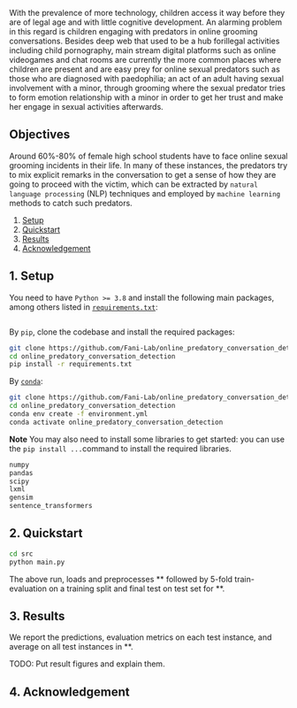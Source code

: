 
With the prevalence of more technology, children access it way before they are of legal age and with little cognitive development. An alarming problem in this regard is children engaging with predators in online grooming conversations. Besides deep web that used to be a hub forillegal activities including child pornography, main stream digital platforms such as online videogames and chat rooms are currently the more common places where children are present and are easy prey for online sexual predators such as those who are diagnosed with paedophilia; an act of an adult having sexual involvement with a minor, through grooming where the sexual predator tries to form emotion relationship with a minor in order to get her trust and make her engage in sexual activities afterwards. 

## Objectives

Around 60%-80% of female high school students have to face online sexual grooming incidents in their life. In many of these instances, the predators try to mix explicit remarks in the conversation to get a sense of how they are going to proceed with the victim, which can be extracted by ``natural language processing`` (NLP) techniques and employed by ``machine learning`` methods to catch such predators. 

1. [Setup](#1-setup)
2. [Quickstart](#2-quickstart)
3. [Results](#3-results)
4. [Acknowledgement](#4-acknowledgement)

## 1. Setup

You need to have ``Python >= 3.8`` and install the following main packages, among others listed in [``requirements.txt``](requirements.txt):
```

```
By ``pip``, clone the codebase and install the required packages:
```sh
git clone https://github.com/Fani-Lab/online_predatory_conversation_detection
cd online_predatory_conversation_detection
pip install -r requirements.txt
```
By [``conda``](https://www.anaconda.com/products/individual):

```sh
git clone https://github.com/Fani-Lab/online_predatory_conversation_detection
cd online_predatory_conversation_detection
conda env create -f environment.yml
conda activate online_predatory_conversation_detection
```

**Note** You may also need to install some libraries  to get started:
you can use the `pip install ...`command to install the required libraries.   
```sh
numpy 
pandas
scipy 
lxml 
gensim
sentence_transformers
```


## 2. Quickstart

```sh
cd src
python main.py 
```

The above run, loads and preprocesses ** followed by 5-fold train-evaluation on a training split and final test on test set for **.

## 3. Results

We report the predictions, evaluation metrics on each test instance, and average on all test instances in **. 

TODO: Put result figures and explain them.

## 4. Acknowledgement
